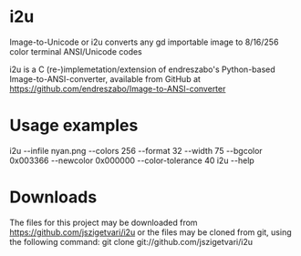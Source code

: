 i2u
===

Image-to-Unicode or i2u converts any gd importable image to 8/16/256 color terminal ANSI/Unicode codes

i2u is a C (re-)implemetation/extension of endreszabo's Python-based Image-to-ANSI-converter, available from GitHub at
https://github.com/endreszabo/Image-to-ANSI-converter

Usage examples
==============

i2u --infile nyan.png --colors 256 --format 32 --width 75 --bgcolor 0x003366 --newcolor 0x000000 --color-tolerance 40
i2u --help

Downloads
=========

The files for this project may be downloaded from https://github.com/jszigetvari/i2u or the files may be
cloned from git, using the following command:
git clone git://github.com/jszigetvari/i2u
